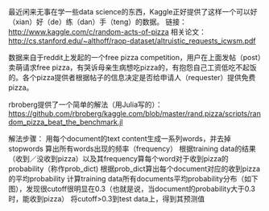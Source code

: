 最近闲来无事在学一些data science的东西，Kaggle正好提供了这样一个可以好（xian）好（de）练（dan）手（teng）的数据。
链接：http://www.kaggle.com/c/random-acts-of-pizza
相关论文：http://cs.stanford.edu/~althoff/raop-dataset/altruistic_requests_icwsm.pdf

数据来自于reddit上发起的一个free pizza competition，用户在上面发帖（post）卖萌请求free pizza，有哭诉母亲生病想吃pizza的，有抱怨自己工资低吃不起饭的。各个pizza提供者根据帖子的信息决定是否给申请人（requester）提供免费pizza。

rbroberg提供了一个简单的解法（用Julia写的）：https://github.com/rbroberg/kaggle.com/blob/master/rand.pizza/scripts/random_pizza_beat_the_benchmark.jl

解法步骤：
用每个document的text content生成一系列words，并去掉stopwords
算出所有words出现的频率（frequency）
根据training data的结果（收到／没收到pizza）以及其frequency算每个word对于收到pizza的probability（称作prob_dict)
根据prob_dict算出每个document对应的收到pizza的平均probability
计算training data所有documents平均probability分布（如下图），发现很cutoff很明显在0.3（也就是说，当document的probability大于0.3时，能收到pizza）
将cutoff>0.3到test data上，得到其预测值
